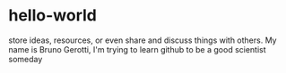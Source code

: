 # hello-world
store ideas, resources, or even share and discuss things with others.
My name is Bruno Gerotti, I'm trying to learn github to be a good scientist someday
